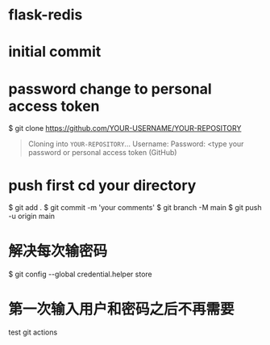# flask-redis
# initial commit
# password change to personal access token
$ git clone https://github.com/YOUR-USERNAME/YOUR-REPOSITORY
> Cloning into `YOUR-REPOSITORY`...
Username: <type your username>
Password: <type your password or personal access token (GitHub)

# push first cd your directory
$ git add .
$ git commit -m 'your comments'
$ git branch -M main
$ git push -u origin main


# 解决每次输密码
$ git config --global credential.helper store
# 第一次输入用户和密码之后不再需要

test git actions



